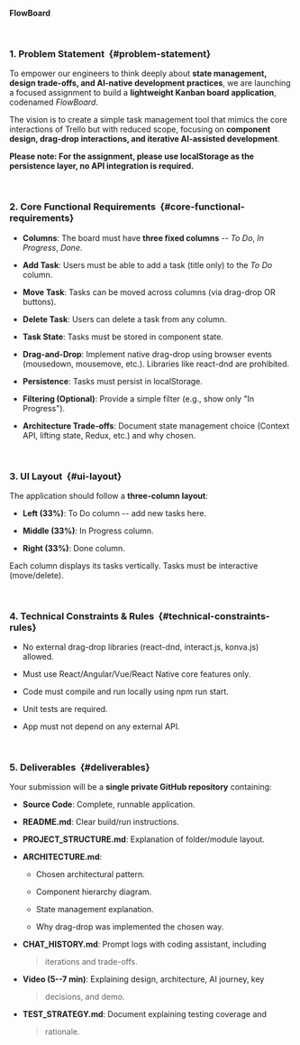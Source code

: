 **FlowBoard** 

 

### 1. Problem Statement  {#problem-statement}

To empower our engineers to think deeply about **state management,
design trade-offs, and AI-native development practices**, we are
launching a focused assignment to build a **lightweight Kanban board
application**, codenamed *FlowBoard*. 

The vision is to create a simple task management tool that mimics the
core interactions of Trello but with reduced scope, focusing on
**component design, drag-drop interactions, and iterative AI-assisted
development**. 

**Please note: For the assignment, please use localStorage as the
persistence layer, no API integration is required.** 

 

### 2. Core Functional Requirements  {#core-functional-requirements}

- **Columns**: The board must have **three fixed columns** -- *To Do*,
  *In Progress*, *Done*. 

- **Add Task**: Users must be able to add a task (title only) to the *To
  Do* column. 

- **Move Task**: Tasks can be moved across columns (via drag-drop OR
  buttons). 

- **Delete Task**: Users can delete a task from any column. 

- **Task State**: Tasks must be stored in component state.

<!-- -->

- **Drag-and-Drop**: Implement native drag-drop using browser events
  (mousedown, mousemove, etc.). Libraries like react-dnd are
  prohibited. 

- **Persistence**: Tasks must persist in localStorage. 

- **Filtering (Optional)**: Provide a simple filter (e.g., show only
  \"In Progress\"). 

- **Architecture Trade-offs**: Document state management choice (Context
  API, lifting state, Redux, etc.) and why chosen. 

 

### 3. UI Layout  {#ui-layout}

The application should follow a **three-column layout**: 

- **Left (33%)**: To Do column -- add new tasks here. 

- **Middle (33%)**: In Progress column. 

- **Right (33%)**: Done column. 

Each column displays its tasks vertically. Tasks must be interactive
(move/delete). 

 

### 4. Technical Constraints & Rules  {#technical-constraints-rules}

- No external drag-drop libraries (react-dnd, interact.js, konva.js)
  allowed. 

- Must use React/Angular/Vue/React Native core features only. 

- Code must compile and run locally using npm run start. 

- Unit tests are required.

- App must not depend on any external API. 

 

### 5. Deliverables  {#deliverables}

Your submission will be a **single private GitHub repository**
containing:

- **Source Code**: Complete, runnable application. 

- **README.md**: Clear build/run instructions. 

- **PROJECT_STRUCTURE.md**: Explanation of folder/module layout. 

- **ARCHITECTURE.md**: 

  - Chosen architectural pattern. 

  - Component hierarchy diagram. 

  - State management explanation. 

  - Why drag-drop was implemented the chosen way. 

<!-- -->

- **CHAT_HISTORY.md**: Prompt logs with coding assistant, including
  > iterations and trade-offs. 

<!-- -->

- **Video (5--7 min)**: Explaining design, architecture, AI journey, key
  > decisions, and demo. 

<!-- -->

- **TEST_STRATEGY.md**: Document explaining testing coverage and
  > rationale. 

 

